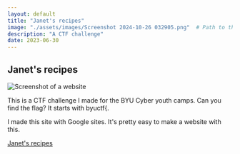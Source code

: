 ```yaml
---
layout: default
title: "Janet's recipes"
image: "./assets/images/Screenshot 2024-10-26 032905.png"  # Path to the image file
description: "A CTF challenge"
date: 2023-06-30
---
```

## Janet's recipes

<img src="{{ page.image | relative_url }}" alt="Screenshot of a website" class="styled-image">

This is a CTF challenge I made for the BYU Cyber youth camps. Can you find the flag? It starts with byuctf{.

I made this site with Google sites. It's pretty easy to make a website with this.

[Janet's recipes](https://sites.google.com/view/janets-recipes/home)